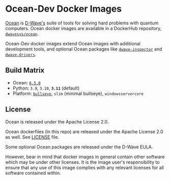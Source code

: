 # Ocean-Dev Docker Images

[Ocean](https://docs.ocean.dwavesys.com/en/stable) is
[D-Wave's](https://www.dwavesys.com) suite of tools for solving hard problems
with quantum computers. Ocean docker images are available in a DockerHub
repository, [`dwavesys/ocean`](https://hub.docker.com/r/dwavesys/ocean).

Ocean-Dev docker images extend Ocean images with additional development tools,
and optional Ocean packages like
[`dwave-inspector`](https://github.com/dwavesystems/dwave-inspector) and
[`dwave-drivers`](https://github.com/dwavesystems/dwave-drivers).

## Build Matrix

- Ocean: [`6.5.0`](https://github.com/dwavesystems/dwave-ocean-sdk/releases/6.5.0)
- Python: `3.9`, `3.10`, **`3.11`** (default)
- Platform: [`bullseye`](https://wiki.debian.org/DebianBullseye), `slim` (minimal bullseye), `windowsservercore`

## License

Ocean is released under the Apache License 2.0.

Ocean dockerfiles (in this repo) are released under the Apache License 2.0 as well.
See [LICENSE](./LICENSE) file.

Some optional Ocean packages are released under the D-Wave EULA.

However, bear in mind that docker images in general contain other software which
may be under other licenses. It is the image user's responsibility to ensure
that any use of this image complies with any relevant licenses for all software
contained within.
